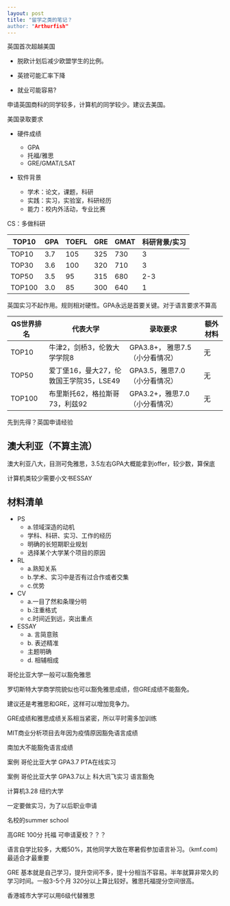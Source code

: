 ```yaml
---
layout: post
title: "留学之类的笔记？
author: "Arthurfish"
---
```


 英国首次超越美国

- 脱欧计划后减少欧盟学生的比例。

- 英镑可能汇率下降

- 就业可能容易?

申请英国商科的同学较多，计算机的同学较少。建议去美国。

美国录取要求

- 硬件成绩
  - GPA
  - 托福/雅思
  - GRE/GMAT/LSAT

- 软件背景
  - 学术：论文，课题，科研
  - 实践：实习，实验室，科研经历
  - 能力：校内外活动，专业比赛

CS：多做科研

| TOP10  | GPA  | TOEFL | GRE  | GMAT | 科研背景/实习 |
| ------ | ---- | ----- | ---- | ---- | ------------- |
| TOP10  | 3.7  | 105   | 325  | 730  | 3             |
| TOP30  | 3.6  | 100   | 320  | 710  | 3             |
| TOP50  | 3.5  | 95    | 315  | 680  | 2-3           |
| TOP100 | 3.0  | 85    | 300  | 640  | 1             |

英国实习不起作用。规则相对硬性。GPA永远是首要关键。对于语言要求不算高

| QS世界排名 | 代表大学                                | 录取要求                        | 额外材料 |
| ---------- | --------------------------------------- | ------------------------------- | -------- |
| TOP10      | 牛津2，剑桥3，伦敦大学学院8             | GPA3.8+， 雅思7.5（小分看情况） | 无       |
| TOP50      | 爱丁堡16，曼大27，伦敦国王学院35，LSE49 | GPA3.5，雅思7.0（小分看情况）   | 无       |
| TOP100     | 布里斯托62，格拉斯哥73，利兹92          | GPA3.2+，雅思7.0（小分看情况）  | 无       |

先到先得？英国申请经验

## 澳大利亚（不算主流） ##

澳大利亚八大，目测可免雅思，3.5左右GPA大概能拿到offer，较少数，算保底

计算机类较少需要小文书ESSAY

## 材料清单 ##

- PS
  - a.领域深造的动机
  - 学科、科研、实习、工作的经历
  - 明确的长短期职业规划
  - 选择某个大学某个项目的原因
- RL
  - a.熟知关系
  - b.学术、实习中是否有过合作或者交集
  - c.优势
- CV
  - a.一目了然和条理分明
  - b.注重格式
  - c.时间近到远，突出重点
- ESSAY
  - a. 言简意赅
  - b. 表述精准
  - 主题明确
  - d. 相辅相成

哥伦比亚大学一般可以豁免雅思

罗切斯特大学商学院貌似也可以豁免雅思成绩，但GRE成绩不能豁免。

建议还是考雅思和GRE，这样可以增加竞争力。

GRE成绩和雅思成绩关系相当紧密，所以平时需多加训练

MIT商业分析项目去年因为疫情原因豁免语言成绩

南加大不能豁免语言成绩

案例 哥伦比亚大学 GPA3.7 PTA在线实习

案例 哥伦比亚大学 GPA3.7以上 科大讯飞实习 语言豁免

计算机3.28 纽约大学

一定要做实习，为了以后职业申请

名校的summer school

高GRE 100分 托福 可申请夏校？？？

语言自学比较多，大概50%，其他同学大致在寒暑假参加语言补习。（kmf.com) 最适合才最重要

GRE 基本就是自己学习，提升空间不多，提十分相当不容易。半年就算非常久的学习时间。一般3-5个月 320分以上算比较好。雅思托福提分空间很高。

香港城市大学可以用6级代替雅思